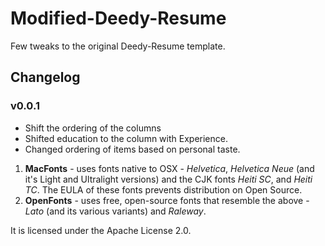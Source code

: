Modified-Deedy-Resume
=========================

Few tweaks to the original Deedy-Resume template.

## Changelog
### v0.0.1
- Shift the ordering of the columns
- Shifted education to the column with Experience.
- Changed ordering of items based on personal taste.

1. **MacFonts** - uses fonts native to OSX - *Helvetica*, *Helvetica Neue* (and it's Light and Ultralight versions) and the CJK fonts *Heiti SC*, and *Heiti TC*. The EULA of these fonts prevents distribution on Open Source.
2. **OpenFonts** - uses free, open-source fonts that resemble the above - *Lato* (and its various variants) and *Raleway*.

It is licensed under the Apache License 2.0.
